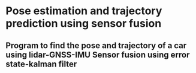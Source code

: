 # Pose estimation and trajectory prediction using sensor fusion
## Program to find the pose and trajectory of a car using lidar-GNSS-IMU Sensor fusion using error state-kalman filter
